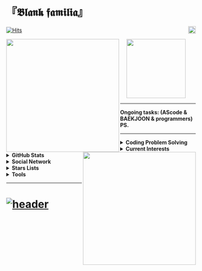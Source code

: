 # __『𝕭𝖑𝖆𝖓𝖐 𝖋𝖆𝖒𝖎𝖑𝖎𝖆』__ 

[![Hits](https://hits.seeyoufarm.com/api/count/incr/badge.svg?url=https%3A%2F%2Fgithub.com%2FBlank-Fabula&count_bg=%23F5FDFF&title_bg=%2384F3FF&icon=x-pack.svg&icon_color=%23FFFFFF&title=hits&edge_flat=false)](https://github.com/Blank-Fabula)ㅤ<a href="https://github.com/Blank-Fabula/Blank-Fabula/assets/138245914/e1d280a7-beb9-441b-9195-253d49fbcf0a"><img src="http://github.com/Blank-Fabula/Blank-Fabula/assets/138245914/a9f23406-a697-4f80-97d4-9f946af327c6" width="20" align="right"/></a>

<div>
  <a href="https://solved.ac/profile/fabula">
    <img src="http://mazassumnida.wtf/api/v2/generate_badge?boj=fabula" width="300" align="left"/>
  </a> ㅤ
  <a href="https://github.com/Blank-Fabula">
    <img src="https://avatars.githubusercontent.com/u/138245914?v=4" width="157" align="center"/>
  </a>
  <a href="https://github.com/Blank-Fabula/BAEKJOON">
    <img src="http://mazandi.herokuapp.com/api?handle=fabula&theme=cold" width="300" align="right"/>
  </a>
</div>

<hr>
<strong>Ongoing tasks: (AScode & BAEKJOON & programmers) PS. </strong>
<hr>

<details><hr>
  <summary><strong>Coding Problem Solving</strong></summary>
  ㅤ<sub><a href="https://github.com/Blank-Fabula/ASCODE"><img height="26" src="https://i.ibb.co/jhT5c6D/AScode-removebg-preview-1.png"/></a> <a href="https://github.com/Blank-Fabula/BAEKJOON"><img height="26" src="https://i.ibb.co/Xx4QQwV/removebg-preview-1.png"/></a><br>ㅤㅤ<a href="https://github.com/Blank-Fabula/PROGRAMMERS"><img height="26" src="https://i.ibb.co/VJ7QCVS/removebg-preview.png"/></a></sub>
<hr></details>
<details><hr>
  <summary><strong>Current Interests</strong></summary>
  ㅤ<sub><a href="https://en.cppreference.com"><img height="26" src="https://cdn.worldvectorlogo.com/logos/c.svg" style="max-width: 100%;"/></a>ㅤ<a href="https://learn.microsoft.com/ko-kr/training/modules/rust-introduction/"><img height="26" src="https://cdn.worldvectorlogo.com/logos/rust.svg" style="max-width: 100%;"/></a>ㅤ<a href="https://www.debian.org/"><img height="26" src="https://cdn.worldvectorlogo.com/logos/debian-2.svg" style="max-width: 100%;"/></a>ㅤ<a href="https://www.gamedeveloper.com/"><img height="26" src="https://upload.wikimedia.org/wikipedia/commons/thumb/8/89/Game_Developer_favicon.svg/41px-Game_Developer_favicon.svg.png?20210826222623" style="max-width: 100%;"/></a></sub>
<hr></details>
<details><hr>
  <summary><strong>GitHub Stats</strong></summary>
  <sub><a href="https://github.com/Blank-Fabula"><img src=https://github-readme-stats.vercel.app/api/?username=Blank-Fabula&show_icons=true&title_color=84F3FF&icon_color=84F3FF&text_color=22272F&bg_color=FFFFFF/></a>
  <a href="https://github.com/Blank-Fabula"><img src=https://github-readme-stats.vercel.app/api/top-langs/?username=Blank-Fabula&layout=compact&title_color=84F3FF&icon_color=84F3FF&text_color=22272F&bg_color=FFFFFF align="right" /></a></sub>
<hr></details>
<details><hr>
  <summary><strong>Social Network</strong></summary>
  ㅤ<sub><a href="https://discord.gg/KTTv6ZRwTt"><img height="20" src="https://cdn.worldvectorlogo.com/logos/discord-logo-color-wordmark-1.svg"/></a> <a href="https://www.instagram.com/lgt.04/?next=%2F"><img height="20" src="https://cdn.worldvectorlogo.com/logos/instagram-1.svg"/></a></sub>
<hr></details>
<details><hr>
  <summary><strong>Stars Lists</strong></summary>
  ㅤ<a href="https://github.com/stars/Blank-Fabula/lists/event"><sup><strong>-EVENT-</strong></sup></a>ㅤ<a href="https://github.com/stars/Blank-Fabula/lists/inanis-libraril"><sup><strong>-INANIS-LIBRARIL-</strong></sup></a>ㅤ<a href="https://github.com/stars/Blank-Fabula/lists/memo"><sup><strong>-MEMO-</strong></sup></a><br>ㅤ<a href="https://github.com/stars/Blank-Fabula/lists/algorithm"><sup><strong>-ALGORITHM-</strong></sup></a>ㅤ<a href="https://github.com/stars/Blank-Fabula/lists/problem-solving-production"><sup><strong>-PROBLEM SOLVING & PRODUCTION-</strong></sup></a><br>ㅤ<a href="https://github.com/stars/Blank-Fabula/lists/game"><sup><strong>-GAME-</strong></sup></a>
<hr></details>
<details><hr>
  <summary><strong>Tools</strong></summary>
  ㅤ<a href="https://www.geogebra.org/calculator"><img height="26" src="https://upload.wikimedia.org/wikipedia/commons/thumb/5/57/Geogebra.svg/120px-Geogebra.svg.png"/></a>ㅤ<a href="https://www.notion.so/6ac8db4620664707be0cdf1339e58dec?pvs=4"><img height="26" src="https://upload.wikimedia.org/wikipedia/commons/e/e9/Notion-logo.svg" style="max-width: 100%;"/></a>ㅤ<a href="https://visualstudio.microsoft.com/ko/"><img height="26" src="https://upload.wikimedia.org/wikipedia/commons/thumb/2/2c/Visual_Studio_Icon_2022.svg/120px-Visual_Studio_Icon_2022.svg.png?20221004110509"/></a>ㅤ<a href="https://vscode.dev"><img height="26" src="https://seeklogo.com/images/V/visual-studio-code-logo-449D71944F-seeklogo.com.png"/></a>
<hr></details>

<hr>

# [![header](https://capsule-render.vercel.app/api?type=waving&color=0:84F3FF,100:F5FDFF&section=footer&height=107&fontAlign=50&fontAlignY=20&text=END&fontSize=47&fontColor=84F3FF&animation=fadeIn&desc=𝒮𝒾𝓁𝑒𝓃𝒸𝑒·𝒢𝑒𝒶𝓇𝓈&descSize=20&descAlign=90&descAlignY=82)](#%F0%9D%95%AD%F0%9D%96%91%F0%9D%96%86%F0%9D%96%93%F0%9D%96%90-%F0%9D%96%8B%F0%9D%96%86%F0%9D%96%92%F0%9D%96%8E%F0%9D%96%91%F0%9D%96%8E%F0%9D%96%86-)
<!--
**Blank-Fabula/Blank-Fabula** is a ✨ _special_ ✨ repository because its `README.md` (this file) appears on your GitHub profile.

Here are some ideas to get you started:

- 🔭 I’m currently working on ...
- 🌱 I’m currently learning ...
- 👯 I’m looking to collaborate on ...
- 🤔 I’m looking for help with ...
- 💬 Ask me about ...
- 📫 How to reach me: ...
- 😄 Pronouns: ...
- ⚡ Fun fact: ...
-->
